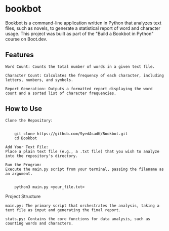 # bookbot

Bookbot is a command-line application written in Python that analyzes text files, such as novels, to generate a statistical report of word and character usage.
This project was built as part of the "Build a Bookbot in Python" course on Boot.dev.

## Features

    Word Count: Counts the total number of words in a given text file.

    Character Count: Calculates the frequency of each character, including letters, numbers, and symbols.

    Report Generation: Outputs a formatted report displaying the word count and a sorted list of character frequencies.

## How to Use

    Clone the Repository:

```

    git clone https://github.com/SyedAsadK/Bookbot.git
    cd Bookbot

```

    Add Your Text File:
    Place a plain text file (e.g., a .txt file) that you wish to analyze into the repository's directory.

    Run the Program:
    Execute the main.py script from your terminal, passing the filename as an argument.

```

    python3 main.py <your_file.txt>
```

Project Structure

    main.py: The primary script that orchestrates the analysis, taking a text file as input and generating the final report.

    stats.py: Contains the core functions for data analysis, such as counting words and characters.
